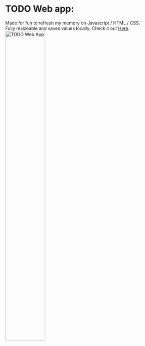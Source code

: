 # TODO Web app:
Made for fun to refresh my memory on Javascript / HTML / CSS.<br>
Fully resizeable and saves values locally. Check it out [Here](https://alexanderweismannn.github.io/TODO-web-app/).<br>
<img src="https://github.com/user-attachments/assets/b6431a7c-610c-4fe9-8167-4c2cb506b94a" alt="TODO Web App" style="width: 50%; height: auto;">



